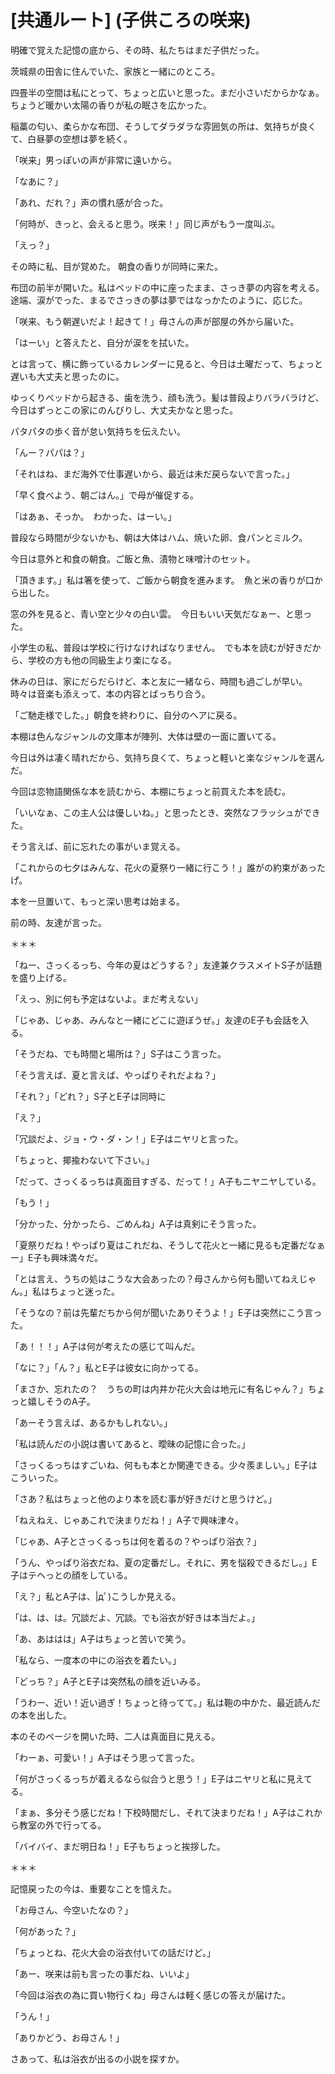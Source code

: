 # [共通ルート] (子供ころの咲来)
  
明確で覚えた記憶の底から、その時、私たちはまだ子供だった。  
  
茨城県の田舎に住んでいた、家族と一緒にのところ。  
  
四畳半の空間は私にとって、ちょっと広いと思った。まだ小さいだからかなぁ。　ちょうど暖かい太陽の香りが私の眠さを広かった。  
  
稲藁の匂い、柔らかな布団、そうしてダラダラな雰囲気の所は、気持ちが良くて、白昼夢の空想は夢を続く。  
  
「咲来」男っぽいの声が非常に遠いから。  
  
「なあに？」  
  
「あれ、だれ？」声の慣れ感が合った。  
  
「何時が、きっと、会えると思う。咲来！」同じ声がもう一度叫ぶ。  
  
「えっ？」  
  
その時に私、目が覚めた。 朝食の香りが同時に来た。  
  
布団の前半が開いた。私はベッドの中に座ったまま、さっき夢の内容を考える。　途端、涙がでった、まるでさっきの夢は夢ではなっかたのように、応じた。  
  
「咲来、もう朝遅いだよ！起きて！」母さんの声が部屋の外から届いた。  
  
「はーい」と答えたと、自分が涙をを拭いた。  
  
とは言って、横に飾っているカレンダーに見ると、今日は土曜だって、ちょっと遅いも大丈夫と思ったのに。  
  
ゆっくりベッドから起きる、歯を洗う、顔も洗う。髪は普段よりバラバラけど、今日はずっとこの家にのんびりし、大丈夫かなと思った。  
  
パタパタの歩く音が怠い気持ちを伝えたい。  
  
「んー？パパは？」  
  
「それはね、まだ海外で仕事遅いから、最近は未だ戻らないで言った。」  
  
「早く食べよう、朝ごはん。」で母が催促する。  
  
「はあぁ、そっか。　わかった、はーい。」  
  
普段なら時間が少ないかも、朝は大体はハム、焼いた卵、食パンとミルク。  
  
今日は意外と和食の朝食。ご飯と魚、漬物と味噌汁のセット。  
  
「頂きます。」私は箸を使って、ご飯から朝食を進みます。　魚と米の香りが口から出した。  
  
窓の外を見ると、青い空と少々の白い雲。　今日もいい天気だなぁー、と思った。  
  
小学生の私、普段は学校に行けなければなりません。　でも本を読むが好きだから、学校の方も他の同級生より楽になる。  
  
休みの日は、家にだらだらけど、本と友に一緒なら、時間も過ごしが早い。　時々は音楽も添えって、本の内容とばっちり合う。  
  
「ご馳走様でした。」朝食を終わりに、自分のヘアに戻る。  
  
本棚は色んなジャンルの文庫本が陣列、大体は壁の一面に置いてる。  
  
今日は外は凄く晴れだから、気持ち良くて、ちょっと軽いと楽なジャンルを選んだ。  
  
今回は恋物語関係な本を読むから、本棚にちょっと前買えた本を読む。  
  
「いいなぁ、この主人公は優しいね。」と思ったとき、突然なフラッシュができた。  
  
そう言えば、前に忘れたの事がいま覚える。  
  
「これからの七夕はみんな、花火の夏祭り一緒に行こう！」誰がの約束があったげ。  
  
本を一旦置いて、もっと深い思考は始まる。  
  
前の時、友達が言った。  
  
＊＊＊  
  
「ねー、さっくるっち、今年の夏はどうする？」友達兼クラスメイトS子が話題を盛り上げる。  
  
「えっ、別に何も予定はないよ。まだ考えない」  
  
「じゃあ、じゃあ、みんなと一緒にどこに遊ぼうぜ。」友達のE子も会話を入る。  
  
「そうだね、でも時間と場所は？」S子はこう言った。  
  
「そう言えば、夏と言えば、やっぱりそれだよね？」  
  
「それ？」「どれ？」S子とE子は同時に  
  
「え？」  
  
「冗談だよ、ジョ・ウ・ダ・ン！」E子はニヤリと言った。  
  
「ちょっと、揶揄わないて下さい。」  
  
「だって、さっくるっちは真面目すぎる、だって！」A子もニヤニヤしている。  
  
「もう！」  
  
「分かった、分かったら、ごめんね」A子は真剣にそう言った。  
  
「夏祭りだね！やっぱり夏はこれだね、そうして花火と一緒に見るも定番だなぁー」E子も興味満々だ。  
  
「とは言え、うちの処はこうな大会あったの？母さんから何も聞いてねえじゃん。」私はちょっと迷った。  
  
「そうなの？前は先輩だちから何が聞いたありそうよ！」E子は突然にこう言った。  
  
「あ！！！」A子は何が考えたの感じて叫んだ。  
  
「なに？」「ん？」私とE子は彼女に向かってる。  
  
「まさか、忘れたの？　うちの町は内井か花火大会は地元に有名じゃん？」ちょっと嬉しそうのA子。  
  
「あーそう言えば、あるかもしれない。」  
  
「私は読んだの小説は書いてあると、曖昧の記憶に合った。」  
  
「さっくるっちはすごいね、何もも本とか関連できる。少々羨ましい。」E子はこういった。  
  
「さあ？私はちょっと他のより本を読む事が好きだけと思うけど。」  
  
「ねえねえ、じゃあこれで決まりだね！」A子で興味津々。  
  
「じゃあ、A子とさっくるっちは何を着るの？やっぱり浴衣？」  
  
「うん、やっぱり浴衣だね、夏の定番だし。それに、男を悩殺できるだし。」E子はテヘっとの顔をしている。  
  
「え？」私とA子は、|дﾟ)こうしか見える。  
  
「は、は、は。冗談だよ、冗談。でも浴衣が好きは本当だよ。」  
  
「あ、あははは」A子はちょっと苦いで笑う。  
  
「私なら、一度本の中にの浴衣を着たい。」  
  
「どっち？」A子とE子は突然私の顔を近いみる。  
  
「うわー、近い！近い過ぎ！ちょっと待ってて。」私は鞄の中かた、最近読んだの本を出した。  
  
本のそのページを開いた時、二人は真面目に見える。  
  
「わーぁ、可愛い！」A子はそう思って言った。  
  
「何がさっくるっちが着えるなら似合うと思う！」E子はニヤリと私に見えてる。  
  
「まぁ、多分そう感じだね！下校時間だし、それて決まりだね！」A子はこれから教室の外で行ってる。  
  
「バイバイ、まだ明日ね！」E子もちょっと挨拶した。  
  
＊＊＊  
  
記憶戻ったの今は、重要なことを憶えた。  
  
「お母さん、今空いたなの？」  
  
「何があった？」  
  
「ちょっとね、花火大会の浴衣付いての話だけど。」  
  
「あー、咲来は前も言ったの事だね、いいよ」  
  
「今回は浴衣の為に買い物行くね」母さんは軽く感じの答えが届けた。  
  
「うん！」  
  
「ありかどう、お母さん！」  
  
さあって、私は浴衣が出るの小説を探すか。  
  